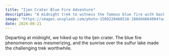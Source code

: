 ```yaml
---
title: "Ijen Crater Blue Fire Adventure"
description: "A midnight trek to witness the famous blue fire with backpackers from Japan."
image: "https://images.unsplash.com/photo-1509228468518-180dd4864904?auto=format&fit=crop&w=600&q=80"
date: 2024-08-21
---
```


Departing at midnight, we hiked up to the Ijen crater. The blue fire phenomenon was mesmerizing, and the sunrise over the sulfur lake made the challenging trek worthwhile.
